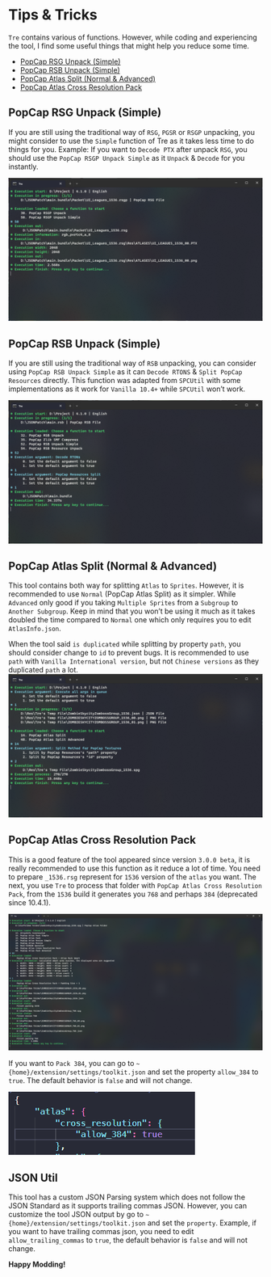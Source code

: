 # Tips & Tricks

`Tre` contains various of functions. However, while coding and experiencing the tool, I find some useful things that might help you reduce some time.

- [PopCap RSG Unpack (Simple)](#PopCap-RSG-Unpack-Simple)
- [PopCap RSB Unpack (Simple)](#PopCap-RSB-Unpack-Simple)
- [PopCap Atlas Split (Normal & Advanced)](#PopCap-Atlas-Split)
- [PopCap Atlas Cross Resolution Pack](#PopCap-Atlas-Cross-Resolution-Pack)

## PopCap RSG Unpack (Simple)

If you are still using the traditional way of `RSG`, `PGSR` or `RSGP` unpacking, you might consider to use the `Simple` function of Tre as it takes less time to do things for you. Example: If you want to `Decode PTX` after unpack `RSG`, you should use the `PopCap RSGP Unpack Simple` as it `Unpack` & `Decode` for you instantly.

![1](./images/tips/1.png)

## PopCap RSB Unpack (Simple)

If you are still using the traditional way of `RSB` unpacking, you can consider using `PopCap RSB Unpack Simple` as it can `Decode RTONS` & `Split PopCap Resources` directly. This function was adapted from `SPCUtil` with some implementations as it work for `Vanilla 10.4+` while `SPCUtil` won’t work.

![1](./images/tips/2.png)

## PopCap Atlas Split (Normal & Advanced)

This tool contains both way for splitting `Atlas` to `Sprites`. However, it is recommended to use `Normal` (PopCap Atlas Split) as it simpler. While `Advanced` only good if you taking `Multiple Sprites` from a `Subgroup` to `Another Subgroup`. Keep in mind that you won’t be using it much as it takes doubled the time compared to `Normal` one which only requires you to edit `AtlasInfo.json`.

When the tool said `is duplicated` while splitting by property `path`, you should consider change to `id` to prevent bugs. It is recommended to use `path` with `Vanilla International version`, but not `Chinese versions` as they duplicated `path` a lot.
![1](./images/tips/3.png)

## PopCap Atlas Cross Resolution Pack

This is a good feature of the tool appeared since version `3.0.0 beta`, it is really recommended to use this function as it reduce a lot of time. You need to prepare `_1536.rsg` represent for `1536` version of the `atlas` you want. The next, you use `Tre` to process that folder with `PopCap Atlas Cross Resolution Pack`, from the `1536` build it generates you `768` and perhaps `384` (deprecated since 10.4.1).

![1](./images/tips/4.png)

If you want to `Pack 384`, you can go to `~{home}/extension/settings/toolkit.json` and set the property `allow_384` to `true`. The default behavior is `false` and will not change.

![2](./images/tips/5.png)

## JSON Util

This tool has a custom JSON Parsing system which does not follow the JSON Standard as it supports trailing commas JSON.
However, you can customize the tool JSON output by go to `~{home}/extension/settings/toolkit.json` and set the `property`.
Example, if you want to have trailing commas json, you need to edit `allow_trailing_commas` to `true`, the default behavior is `false` and will not change.

**Happy Modding!**
